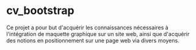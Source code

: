 # cv_bootstrap

Ce projet a pour but d'acquérir les connaissances nécessaires à l'intégration de maquette graphique sur un site web, ainsi que d'acquérir des notions en positionnement sur une page web via divers moyens.
